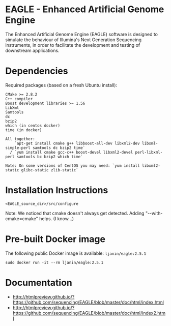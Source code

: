 EAGLE - Enhanced Artificial Genome Engine
=========================================

The Enhanced Artificial Genome Engine (EAGLE) software is designed to simulate 
the behaviour of Illumina's Next Generation Sequencing instruments, in order to 
facilitate the development and testing of downstream applications.


Dependencies
============

Required packages (based on a fresh Ubuntu install):

    CMake >= 2.8.2
    C++ compiler
    Boost development libraries >= 1.56
    LibXml
    Samtools
    dc
    bzip2
    which (in centos docker)
    time (in docker)

    All together:
        `apt-get install cmake g++ libboost-all-dev libxml2-dev libxml-simple-perl samtools dc bzip2 time`
      / `yum install cmake gcc-c++ boost-devel libxml2-devel perl-libxml-perl samtools bc bzip2 which time`

    Note: On some versions of CentOS you may need: `yum install libxml2-static glibc-static zlib-static`
    

Installation Instructions
=========================

`<EAGLE_source_dir>/src/configure`

Note: We noticed that cmake doesn't always get detected. Adding "--with-cmake=cmake" helps. (I know...)


Pre-built Docker image
======================

The following public Docker image is available: `ljanin/eagle:2.5.1`

`sudo docker run -it --rm ljanin/eagle:2.5.1`


Documentation
=============

 - http://htmlpreview.github.io/?https://github.com/sequencing/EAGLE/blob/master/doc/html/index.html
 - http://htmlpreview.github.io/?https://github.com/sequencing/EAGLE/blob/master/doc/html/index2.html

